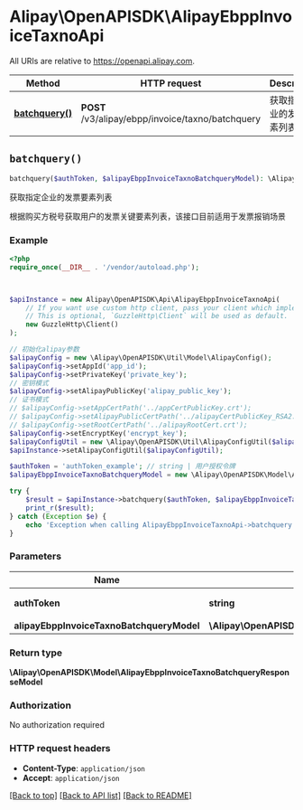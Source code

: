 # Alipay\OpenAPISDK\AlipayEbppInvoiceTaxnoApi

All URIs are relative to https://openapi.alipay.com.

Method | HTTP request | Description
------------- | ------------- | -------------
[**batchquery()**](AlipayEbppInvoiceTaxnoApi.md#batchquery) | **POST** /v3/alipay/ebpp/invoice/taxno/batchquery | 获取指定企业的发票要素列表


## `batchquery()`

```php
batchquery($authToken, $alipayEbppInvoiceTaxnoBatchqueryModel): \Alipay\OpenAPISDK\Model\AlipayEbppInvoiceTaxnoBatchqueryResponseModel
```

获取指定企业的发票要素列表

根据购买方税号获取用户的发票关键要素列表，该接口目前适用于发票报销场景

### Example

```php
<?php
require_once(__DIR__ . '/vendor/autoload.php');



$apiInstance = new Alipay\OpenAPISDK\Api\AlipayEbppInvoiceTaxnoApi(
    // If you want use custom http client, pass your client which implements `GuzzleHttp\ClientInterface`.
    // This is optional, `GuzzleHttp\Client` will be used as default.
    new GuzzleHttp\Client()
);

// 初始化alipay参数
$alipayConfig = new \Alipay\OpenAPISDK\Util\Model\AlipayConfig();
$alipayConfig->setAppId('app_id');
$alipayConfig->setPrivateKey('private_key');
// 密钥模式
$alipayConfig->setAlipayPublicKey('alipay_public_key');
// 证书模式
// $alipayConfig->setAppCertPath('../appCertPublicKey.crt');
// $alipayConfig->setAlipayPublicCertPath('../alipayCertPublicKey_RSA2.crt');
// $alipayConfig->setRootCertPath('../alipayRootCert.crt');
$alipayConfig->setEncryptKey('encrypt_key');
$alipayConfigUtil = new \Alipay\OpenAPISDK\Util\AlipayConfigUtil($alipayConfig);
$apiInstance->setAlipayConfigUtil($alipayConfigUtil);

$authToken = 'authToken_example'; // string | 用户授权令牌
$alipayEbppInvoiceTaxnoBatchqueryModel = new \Alipay\OpenAPISDK\Model\AlipayEbppInvoiceTaxnoBatchqueryModel(); // \Alipay\OpenAPISDK\Model\AlipayEbppInvoiceTaxnoBatchqueryModel

try {
    $result = $apiInstance->batchquery($authToken, $alipayEbppInvoiceTaxnoBatchqueryModel);
    print_r($result);
} catch (Exception $e) {
    echo 'Exception when calling AlipayEbppInvoiceTaxnoApi->batchquery: ', $e->getMessage(), PHP_EOL;
}
```

### Parameters

Name | Type | Description  | Notes
------------- | ------------- | ------------- | -------------
 **authToken** | **string**| 用户授权令牌 | [optional]
 **alipayEbppInvoiceTaxnoBatchqueryModel** | **\Alipay\OpenAPISDK\Model\AlipayEbppInvoiceTaxnoBatchqueryModel**|  | [optional]

### Return type

**\Alipay\OpenAPISDK\Model\AlipayEbppInvoiceTaxnoBatchqueryResponseModel**

### Authorization

No authorization required

### HTTP request headers

- **Content-Type**: `application/json`
- **Accept**: `application/json`

[[Back to top]](#) [[Back to API list]](../../README.md#api-endpoints)
[[Back to README]](../../README.md)
